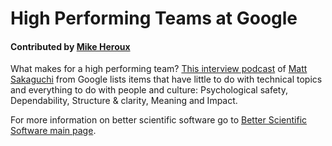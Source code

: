 # High Performing Teams at Google

#### Contributed by [Mike Heroux](http://www.sandia.gov/~maherou/ "Mike Heroux Homepage")

What makes for a high performing team?  [This interview podcast](https://www.infoq.com/podcasts/matt-sakaguchi-google-performing-teams "High Performing Teams at Google") of [Matt Sakaguchi](https://qconsf.com/sf2016/sf2016/users/matt-sakaguchi.html "Matt Sakaguchi Profile") from Google lists items that have little to do with technical topics and everything to do with people and culture: Psychological safety, Dependability, Structure & clarity, Meaning and Impact.

For more information on better scientific software go to [Better Scientific Software main page](http://betterscientificsoftware.info).

<!--- 
Content area:  philosophy
Filters: advice, strategy, team 
--->




